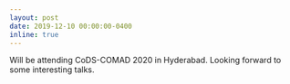 ```yaml
---
layout: post
date: 2019-12-10 00:00:00-0400
inline: true
---
```


Will be attending CoDS-COMAD 2020 in Hyderabad. Looking forward to some interesting talks.